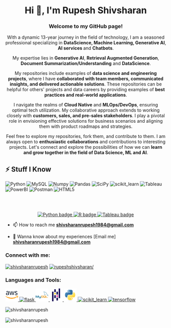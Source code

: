 <h1 align="center">Hi 👋, I'm Rupesh Shivsharan </h1>
<h3 align="center">Welcome to my GitHub page!</h3>
<p align="center">With a dynamic 13-year journey in the field of technology, I am a seasoned professional specializing in  <strong>DataScience, Machine Learning, Generative AI</strong>, <strong>AI services </strong>and <strong>Chatbots</strong>.</p>

<p align="center">My expertise lies in <strong>Generative AI</strong>, <strong>Retrieval Augmented Generation</strong>, <strong>Document Summarization/Understanding</strong> and <strong>DataScience</strong>.</p>

<p align="center">My repositories include examples of <strong>data science and engineering projects</strong>, where I have <strong>collaborated with team members, communicated insights, and delivered actionable solutions</strong>. These repositories can be helpful for others' projects and data careers by providing examples of <strong>best practices and real-world applications</strong>.</p>

<p align="center">I navigate the realms of <strong>Cloud Native</strong> and <strong>MLOps/DevOps</strong>, ensuring optimal tech utilization. My collaborative approach extends to working closely with <strong>customers, sales, and pre-sales stakeholders</strong>. I play a pivotal role in envisioning effective solutions for business scenarios and aligning them with product roadmaps and strategies.</p>

<p align="center">Feel free to explore my repositories, fork them, and contribute to them. I am always open to <strong>enthusiastic collaborations</strong> and contributions to interesting projects. Let's connect and explore the possibilities of how we can <strong>learn and grow together in the field of Data Science, ML and AI</strong>.</p>

## ⚡ Stuff I Know
![Python](https://img.shields.io/badge/Python-FFD43B?style=for-the-badge&logo=python&logoColor=blue)
![MySQL](https://img.shields.io/badge/-MySQL-black?style=flat-square&logo=mysql)
![Numpy](https://img.shields.io/badge/Numpy-777BB4?style=for-the-badge&logo=numpy&logoColor=white)
![Pandas](https://img.shields.io/badge/Pandas-2C2D72?style=for-the-badge&logo=pandas&logoColor=white)
![SciPy](https://img.shields.io/badge/SciPy-654FF0?style=for-the-badge&logo=SciPy&logoColor=white)
![scikit_learn](https://img.shields.io/badge/scikit_learn-F7931E?style=for-the-badge&logo=scikit-learn&logoColor=white)
![Tableau](https://img.shields.io/badge/Tableau-E97627?style=for-the-badge&logo=Tableau&logoColor=white)
![PowerBI](https://img.shields.io/badge/PowerBI-F2C811?style=for-the-badge&logo=Power%20BI&logoColor=white)
![Postman](https://img.shields.io/badge/-Postman-black?style=flat-square&logo=postman)
![HTML5](https://img.shields.io/badge/-HTML5-E34F26?style=flat-square&logo=html5&logoColor=white)

<br/><br/>
<p align="center">
  <a href="https://www.python.org/" target="_blank">
    <img src="https://img.shields.io/badge/Python-3776AB?style=for-the-badge&logo=python&logoColor=white" alt="Python badge" />
  </a>
  <a href="https://www.r-project.org/" target="_blank">
    <img src="https://img.shields.io/badge/R-276DC3?style=for-the-badge&logo=r&logoColor=white" alt="R badge" />
  </a>
  <a href="https://www.tableau.com/" target="_blank">
    <img src="https://img.shields.io/badge/Tableau-E97627?style=for-the-badge&logo=tableau&logoColor=white" alt="Tableau badge" />
  </a>
</p>


- 📫 How to reach me **shivsharanrupesh1984@gmail.com**

- 📄 Wanna know about my experiences [Email me] **shivsharanrupesh1984@gmail.com**

<h3 align="left">Connect with me:</h3>
<p align="left">
<a href="https://www.linkedin.com/in/rupesh-shivsharan-623153141/" target="blank"><img align="center" src="https://raw.githubusercontent.com/rahuldkjain/github-profile-readme-generator/master/src/images/icons/Social/linked-in-alt.svg" alt="shivsharanrupesh" height="30" width="40" /></a>
<a href="https://www.instagram.com/rupeshshivsharan/" target="blank"><img align="center" src="https://raw.githubusercontent.com/rahuldkjain/github-profile-readme-generator/master/src/images/icons/Social/instagram.svg" alt="rupeshshivsharan/" height="30" width="40" /></a>
</p>

<h3 align="left">Languages and Tools:</h3>
</a> <a href="https://aws.amazon.com" target="_blank" rel="noreferrer"> <img src="https://raw.githubusercontent.com/devicons/devicon/master/icons/amazonwebservices/amazonwebservices-original-wordmark.svg" alt="aws" width="40" height="40"/> </a> 
<a href="https://flask.palletsprojects.com/" target="_blank" rel="noreferrer"> <img src="https://www.vectorlogo.zone/logos/pocoo_flask/pocoo_flask-icon.svg" alt="flask" width="40" height="40"/> </a> 
<a href="https://www.mysql.com/" target="_blank" rel="noreferrer"> <img src="https://raw.githubusercontent.com/devicons/devicon/master/icons/mysql/mysql-original-wordmark.svg" alt="mysql" width="40" height="40"/> </a> 
<a href="https://pandas.pydata.org/" target="_blank" rel="noreferrer"> <img src="https://raw.githubusercontent.com/devicons/devicon/2ae2a900d2f041da66e950e4d48052658d850630/icons/pandas/pandas-original.svg" alt="pandas" width="40" height="40"/> </a> 
<a href="https://www.python.org" target="_blank" rel="noreferrer"> <img src="https://raw.githubusercontent.com/devicons/devicon/master/icons/python/python-original.svg" alt="python" width="40" height="40"/> </a> 
<a href="https://scikit-learn.org/" target="_blank" rel="noreferrer"> <img src="https://upload.wikimedia.org/wikipedia/commons/0/05/Scikit_learn_logo_small.svg" alt="scikit_learn" width="40" height="40"/> </a>  
<a href="https://www.tensorflow.org" target="_blank" rel="noreferrer"> <img src="https://www.vectorlogo.zone/logos/tensorflow/tensorflow-icon.svg" alt="tensorflow" width="40" height="40"/> </a> </p>

<p><img align="center" src="https://github-readme-stats.vercel.app/api/top-langs?username=shivsharanrupesh&show_icons=true&locale=en&layout=compact" alt="shivsharanrupesh" /></p>

<p><img align="center" src="https://github-readme-streak-stats.herokuapp.com/?user=shivsharanrupesh&" alt="shivsharanrupesh" /></p>
